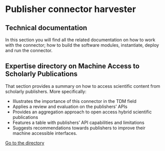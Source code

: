 # Publisher connector harvester

## Technical documentation
In this section you will find all the related documentation on how to work with the connector; how to build the software modules, instantiate, deploy and run the connector.  


## Expertise directory on Machine Access to Scholarly Publications
That section provides a summary on how to access scientific content from scholarly publishers. More specifically: 

* Illustrates the importance of this connector in the TDM field
* Applies a review and evaluation on the publishers’ APIs 
* Provides an aggregation approach to open access hybrid scientific publications
* Features a table with publishers’ API capabilities and limitations 
* Suggests recommendations towards publishers to improve their machine accessible interfaces. 


[Go to the directory](https://github.com/openminted/omtd-publisher-connector-harvester/blob/master/interoperability-layer/interoperability-layer.adoc)
